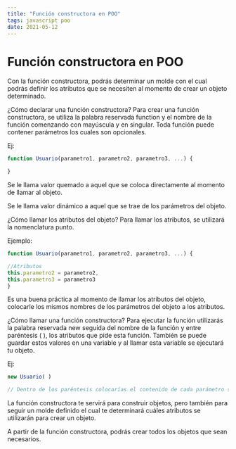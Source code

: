 ```yaml
---
title: "Función constructora en POO"
tags: javascript poo
date: 2021-05-12
---
```


# Función constructora en POO

Con la función constructora, podrás determinar un molde con el cual podrás definir los atributos que se necesiten al momento de crear un objeto determinado.

¿Cómo declarar una función constructora?
Para crear una función constructora, se utiliza la palabra reservada function y el nombre de la función comenzando con mayúscula y en singular. Toda función puede contener parámetros los cuales son opcionales.

Ej:

````js
function Usuario(parametro1, parametro2, parametro3, ...) {

}
````

Se le llama valor quemado a aquel que se coloca directamente al momento de llamar al objeto.

Se le llama valor dinámico a aquel que se trae de los parámetros del objeto.

¿Cómo llamar los atributos del objeto?
Para llamar los atributos, se utilizará la nomenclatura punto.

Ejemplo:

````js
function Usuario(parametro1, parametro2, parametro3, ...) {

//Atributos
this.parametro2 = parametro2,
this.parametro3 = parametro3
}
````

Es una buena práctica al momento de llamar los atributos del objeto, colocarle los mismos nombres de los parámetros del objeto a los atributos.

¿Cómo llamar una función constructora?
Para ejecutar la función utilizarás la palabra reservada new seguida del nombre de la función y entre paréntesis ( ), los atributos que pide esta función. También se puede guardar estos valores en una variable y al llamar esta variable se ejecutará tu objeto.

Ej:

````js
new Usuario( )

// Dentro de los paréntesis colocarías el contenido de cada parámetro separado por comas (,).
````

La función constructora te servirá para construir objetos, pero también para seguir un molde definido el cual te determinará cuáles atributos se utilizarán para crear un objeto.

A partir de la función constructora, podrás crear todos los objetos que sean necesarios.